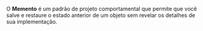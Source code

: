 O **Memento** é um padrão de projeto comportamental que permite que você salve e restaure o estado anterior de um objeto sem revelar os detalhes de sua implementação.

